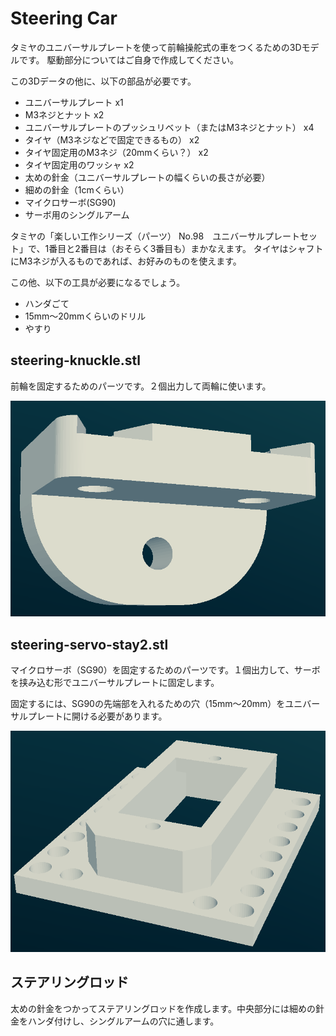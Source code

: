 # Steering Car
タミヤのユニバーサルプレートを使って前輪操舵式の車をつくるための3Dモデルです。
駆動部分についてはご自身で作成してください。

この3Dデータの他に、以下の部品が必要です。

- ユニバーサルプレート x1
- M3ネジとナット x2
- ユニバーサルプレートのプッシュリベット（またはM3ネジとナット） x4
- タイヤ（M3ネジなどで固定できるもの） x2
- タイヤ固定用のM3ネジ（20mmくらい？） x2
- タイヤ固定用のワッシャ x2
- 太めの針金（ユニバーサルプレートの幅くらいの長さが必要）
- 細めの針金（1cmくらい）
- マイクロサーボ(SG90)
- サーボ用のシングルアーム

タミヤの「楽しい工作シリーズ（パーツ） No.98　ユニバーサルプレートセット」で、1番目と2番目は（おそらく3番目も）まかなえます。
タイヤはシャフトにM3ネジが入るものであれば、お好みのものを使えます。

この他、以下の工具が必要になるでしょう。
- ハンダごて
- 15mm〜20mmくらいのドリル
- やすり

## steering-knuckle.stl
前輪を固定するためのパーツです。２個出力して両輪に使います。

![steering-knuckle.stl](https://github.com/EiichiroIto/3DModels/blob/main/SteeringCar/images/steering-knuckle.png)

## steering-servo-stay2.stl
マイクロサーボ（SG90）を固定するためのパーツです。１個出力して、サーボを挟み込む形でユニバーサルプレートに固定します。

固定するには、SG90の先端部を入れるための穴（15mm〜20mm）をユニバーサルプレートに開ける必要があります。

![steering-servo-stay2.stl](https://github.com/EiichiroIto/3DModels/blob/main/SteeringCar/images/steering-servo-stay2.png)

## ステアリングロッド
太めの針金をつかってステアリングロッドを作成します。中央部分には細めの針金をハンダ付けし、シングルアームの穴に通します。




